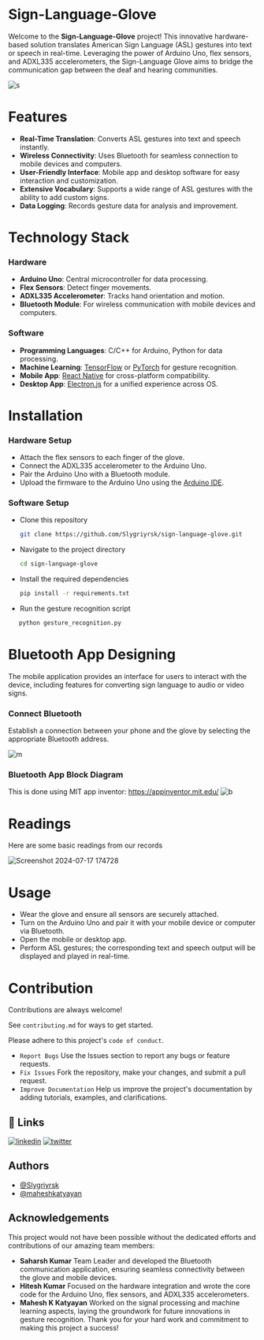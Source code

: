 # Sign-Language-Glove

Welcome to the **Sign-Language-Glove** project! This innovative hardware-based solution translates American Sign Language (ASL) gestures into text or speech in real-time. Leveraging the power of Arduino Uno, flex sensors, and ADXL335 accelerometers, the Sign-Language Glove aims to bridge the communication gap between the deaf and hearing communities.

![s](https://github.com/user-attachments/assets/3cee495f-9c25-47a6-8770-c1ebc3229be3)

# Features

- **Real-Time Translation**: Converts ASL gestures into text and speech instantly.
- **Wireless Connectivity**: Uses Bluetooth for seamless connection to mobile devices and computers.
- **User-Friendly Interface**: Mobile app and desktop software for easy interaction and customization.
- **Extensive Vocabulary**: Supports a wide range of ASL gestures with the ability to add custom signs.
- **Data Logging**: Records gesture data for analysis and improvement.

# Technology Stack

### Hardware
- **Arduino Uno**: Central microcontroller for data processing.
- **Flex Sensors**: Detect finger movements.
- **ADXL335 Accelerometer**: Tracks hand orientation and motion.
- **Bluetooth Module**: For wireless communication with mobile devices and computers.

### Software
- **Programming Languages**: C/C++ for Arduino, Python for data processing.
- **Machine Learning**: [TensorFlow](https://www.tensorflow.org/) or [PyTorch](https://pytorch.org/) for gesture recognition.
- **Mobile App**: [React Native](https://reactnative.dev/) for cross-platform compatibility.
- **Desktop App**: [Electron.js](https://www.electronjs.org/) for a unified experience across OS.

# Installation

### Hardware Setup

- Attach the flex sensors to each finger of the glove.
- Connect the ADXL335 accelerometer to the Arduino Uno.
- Pair the Arduino Uno with a Bluetooth module.
- Upload the firmware to the Arduino Uno using the [Arduino IDE](https://www.arduino.cc/en/software).

### Software Setup

- Clone this repository
   ```bash
   git clone https://github.com/Slygriyrsk/sign-language-glove.git

- Navigate to the project directory
   ```bash 
   cd sign-language-glove

- Install the required dependencies
   ```bash
   pip install -r requirements.txt

- Run the gesture recognition script
```bash
   python gesture_recognition.py
```

# Bluetooth App Designing
The mobile application provides an interface for users to interact with the device, including features for converting sign language to audio or video signs.


### Connect Bluetooth
Establish a connection between your phone and the glove by selecting the appropriate Bluetooth address.

![m](https://github.com/user-attachments/assets/2eb8092c-3a0e-44f4-ba9e-afdd9b2b8e52)

### Bluetooth App Block Diagram
This is done using MIT app inventor: https://appinventor.mit.edu/
![b](https://github.com/user-attachments/assets/b1faa25d-b293-4a66-b271-03e43e66737d)



# Readings
Here are some basic readings from our records

![Screenshot 2024-07-17 174728](https://github.com/user-attachments/assets/e4655d2e-830f-4cb1-a8b8-d4e3ac8d83b2)



# Usage
- Wear the glove and ensure all sensors are securely attached.
- Turn on the Arduino Uno and pair it with your mobile device or computer via Bluetooth.
- Open the mobile or desktop app.
- Perform ASL gestures; the corresponding text and speech output will be displayed and played in real-time.

# Contribution
Contributions are always welcome!

See `contributing.md` for ways to get started.

Please adhere to this project's `code of conduct`.

- `Report Bugs` Use the Issues section to report any bugs or feature requests.
- `Fix Issues` Fork the repository, make your changes, and submit a pull request.
- `Improve Documentation` Help us improve the project's documentation by adding tutorials, examples, and clarifications.
## 🔗 Links
[![linkedin](https://img.shields.io/badge/linkedin-0A66C2?style=for-the-badge&logo=linkedin&logoColor=white)](https://www.linkedin.com/in/saharsh-kumar-9768a8264/)
[![twitter](https://img.shields.io/badge/twitter-1DA1F2?style=for-the-badge&logo=twitter&logoColor=white)](https://x.com/repatriation_23?s=09)


## Authors

- [@Slygriyrsk](https://github.com/Slygriyrsk)
- [@maheshkatyayan](https://github.com/maheshkatyayan)

## Acknowledgements

This project would not have been possible without the dedicated efforts and contributions of our amazing team members:

- **Saharsh Kumar** Team Leader and developed the Bluetooth communication application, ensuring seamless connectivity between the glove and mobile devices.
- **Hitesh Kumar** Focused on the hardware integration and wrote the core code for the Arduino Uno, flex sensors, and ADXL335 accelerometers.
- **Mahesh K Katyayan** Worked on the signal processing and machine learning aspects, laying the groundwork for future innovations in gesture recognition.
Thank you for your hard work and commitment to making this project a success!


